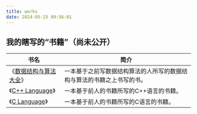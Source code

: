 ```yaml
---
title: works
date: 2024-05-25 09:56:01
---
```


## 我的瞎写的“书籍”（尚未公开）

| 书名 | 简介 |
| --- | --- |
| 《[数据结构与算法大全](https://6gp573ym2b.k.topthink.com/@xo2e7e1drj)》 | 一本基于之前写数据结构算法的人所写的数据结构与算法的书籍之上书写的书。|
| 《[C++ Language](https://6gp573ym2b.k.topthink.com/@ln2qk7gx2d)》 | 一本基于前人的书籍所写的C++语言的书籍。|
| 《[C Language](https://6gp573ym2b.k.topthink.com/@1m291wgzp6)》 | 一本基于前人的书籍所写的C语言的书籍。|
